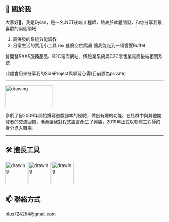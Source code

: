 
<!--
### Hi there 👋
- 🔭 I’m currently working on ..
**plus724254/plus724254** is a ✨ _special_ ✨ repository because its `README.md` (this file) appears on your GitHub profile.

Here are some ideas to get you started:

- 🔭 I’m currently working on ...
- 🌱 I’m currently learning ...
- 👯 I’m looking to collaborate on ...
- 🤔 I’m looking for help with ...
- 💬 Ask me about ...
- 📫 How to reach me: ...
- 😄 Pronouns: ...
- ⚡ Fun fact: ...
-->


🌱 關於我
---
大家好👋，我是Dylan，是一名.NET後端工程師，熱衷於軟體開發，和你分享我最喜歡的兩個領域 
1. 高併發的系統效能調教
2. 日常生活的實用小工具 (ex.餐廳空位爬蟲 讓我能吃到一頓饗饗Buffet

曾開發SAAS服務產品、B2C電商網站、保險業系統與C2C零售業電商後端相關系統

此處會用來分享我的SideProject與學習心得(目前設為private)


---

<img src="https://repository-images.githubusercontent.com/11489037/20ccee7a-6ca6-4a7b-99ea-b820b7d8be32" alt="drawing" height="70" width="150"/>  

多虧了自2009年開始撰寫遊戲腳本的經驗，做出有趣的功能、在社群中與其他開發者的交流回饋，漸漸讓我對程式語言產生了興趣，2019年正式以軟體工程師的身分進入職場。  

---



🛠️ 擅長工具
---
<div>
<img src="https://upload.wikimedia.org/wikipedia/commons/thumb/e/ee/.NET_Core_Logo.svg/512px-.NET_Core_Logo.svg.png" alt="drawing" height="70" width="70"/>
<img src="https://jgomezz.gallerycdn.vsassets.io/extensions/jgomezz/ndpinstallertask/1.0.14/1558448885859/Microsoft.VisualStudio.Services.Icons.Default" alt="drawing" height="70" width="70"/>
<img src="https://audacia.co.uk/img/technologies/sql.svg" alt="drawing" height="70" width="70"/>
</div>

📫 聯絡方式
---
plus724254@gmail.com
